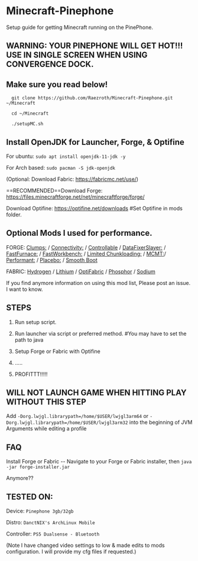 # Minecraft-Pinephone
Setup guide for getting Minecraft running on the PinePhone.


WARNING: YOUR PINEPHONE WILL GET HOT!!! USE IN SINGLE SCREEN WHEN USING CONVERGENCE DOCK. 
---

Make sure you read below!
---
      git clone https://github.com/Raezroth/Minecraft-Pinephone.git ~/Minecraft
      
      cd ~/Minecraft
      
      ./setupMC.sh

Install OpenJDK for Launcher, Forge, & Optifine
---
For ubuntu: `sudo apt install openjdk-11-jdk -y`

For Arch based: `sudo pacman -S jdk-openjdk`

(Optional: Download Fabric: https://fabricmc.net/use/)

==RECOMMENDED==Download Forge: https://files.minecraftforge.net/net/minecraftforge/forge/

Download Optifine: https://optifine.net/downloads #Set Optifine in mods folder.

Optional Mods I used for performance. 
---
FORGE:
[Clumps:](https://www.curseforge.com/minecraft/mc-mods/clumps) /
[Connectivity:](https://www.curseforge.com/minecraft/mc-mods/connectivity) /
[Controllable](https://www.curseforge.com/minecraft/mc-mods/controllable) /
[DataFixerSlayer:](https://www.curseforge.com/minecraft/mc-mods/datafixerslayer) /
[FastFurnace:](https://www.curseforge.com/minecraft/mc-mods/fastfurnace) /
[FastWorkbench:](https://www.curseforge.com/minecraft/mc-mods/fastworkbench) /
[Limited Chunkloading:](https://www.curseforge.com/minecraft/mc-mods/limited-chunkloading) /
[MCMT:](https://www.curseforge.com/minecraft/mc-mods/mcmt-multithreading)/
[Performant:](https://www.curseforge.com/minecraft/mc-mods/performant) /
[Placebo:](https://www.curseforge.com/minecraft/mc-mods/placebo) /
[Smooth Boot](https://www.curseforge.com/minecraft/mc-mods/smooth-boot-forge)

FABRIC:
[Hydrogen](https://github.com/CaffeineMC/hydrogen-fabric) / 
[Lithium](https://github.com/CaffeineMC/lithium-fabric) /
[OptiFabric](https://www.curseforge.com/minecraft/mc-mods/optifabric) /
[Phosphor](https://github.com/CaffeineMC/phosphor-fabric) /
[Sodium](https://github.com/CaffeineMC/sodium-fabric)


If you find anymore information on using this mod list, Please post an issue.
I want to know.

STEPS
---
1. Run setup script.

2. Run launcher via script or preferred method. #You may have to set the path to java

3. Setup Forge or Fabric with Optifine

4. .....

5. PROFITTT!!!!! 

WILL NOT LAUNCH GAME WHEN HITTING PLAY WITHOUT THIS STEP
---
Add `-Dorg.lwjgl.librarypath=/home/$USER/lwjgl3arm64` or `-Dorg.lwjgl.librarypath=/home/$USER/lwjgl3arm32`
into the beginning of JVM Arguments while editing a profile


FAQ
---

Install Forge or Fabric -- Navigate to your Forge or Fabric installer, then `java -jar forge-installer.jar`

Anymore??

TESTED ON: 
---

Device: `Pinephone 3gb/32gb`

Distro: `DanctNIX's ArchLinux Mobile`

Controller: `PS5 Dualsense - Bluetooth`

(Note I have changed video settings to low & made edits to mods configuration. I will provide my cfg files if requested.)
